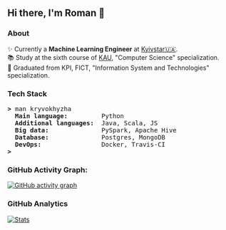 ## Hi there, I'm Roman 👋

### About

✨ Currently a <b>Machine Learning Engineer</b> at [Kyivstar🇺🇦](https://kyivstar.ua/ru/business/products/big-data).<br>
:books: Study at the sixth course of [KAU](https://kau.org.ua), "Computer Science" specialization.<br>
:checkered_flag: Graduated from KPI, FICT, "Information System and Technologies" specialization.<br>

### Tech Stack

<pre><b>></b> man kryvokhyzha
  <b>Main language:        </b> Python
  <b>Additional languages: </b> Java, Scala, JS
  <b>Big data:             </b> PySpark, Apache Hive
  <b>Database:             </b> Postgres, MongoDB
  <b>DevOps:               </b> Docker, Travis-CI
<b>></b>
</pre>

### GitHub Activity Graph:

[![GitHub activity graph](https://activity-graph.herokuapp.com/graph?username=kryvokhyzha&custom_title=GitHub%20activity&hide_border=true&theme=redical)](https://github.com/ashutosh00710/github-readme-activity-graph)

### GitHub Analytics

[![Stats](https://github-readme-stats.vercel.app/api/?username=kryvokhyzha&show_icons=true&theme=react&include_all_commits=true&count_private=true&hide_border=true)](https://github.com/anuraghazra/github-readme-stats)
